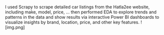 I used Scrapy to scrape detailed car listings from the Hatla2ee website, including make, model, price, ... 
then performed EDA to explore trends and patterns in the data and show results via interactive Power BI dashboards 
to visualize insights by brand, location, price, and other key features.
![img.png]
